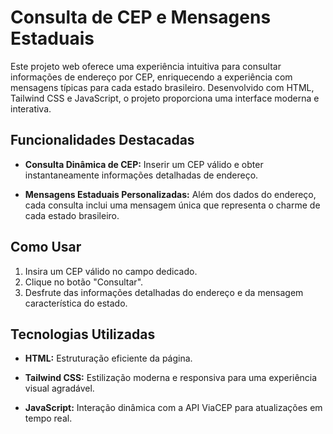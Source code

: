 # Consulta de CEP e Mensagens Estaduais

Este projeto web oferece uma experiência intuitiva para consultar informações de endereço por CEP, enriquecendo a experiência com mensagens típicas para cada estado brasileiro. Desenvolvido com HTML, Tailwind CSS e JavaScript, o projeto proporciona uma interface moderna e interativa.

## Funcionalidades Destacadas

- **Consulta Dinâmica de CEP:** Inserir um CEP válido e obter instantaneamente informações detalhadas de endereço.

- **Mensagens Estaduais Personalizadas:** Além dos dados do endereço, cada consulta inclui uma mensagem única que representa o charme de cada estado brasileiro.

## Como Usar

1. Insira um CEP válido no campo dedicado.
2. Clique no botão "Consultar".
3. Desfrute das informações detalhadas do endereço e da mensagem característica do estado.

## Tecnologias Utilizadas

- **HTML:** Estruturação eficiente da página.
  
- **Tailwind CSS:** Estilização moderna e responsiva para uma experiência visual agradável.

- **JavaScript:** Interação dinâmica com a API ViaCEP para atualizações em tempo real.

